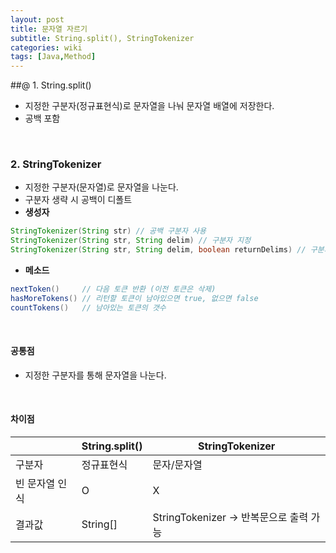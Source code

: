 ```yaml
---
layout: post
title: 문자열 자르기
subtitle: String.split(), StringTokenizer
categories: wiki
tags: [Java,Method]
---
```

##@ 1. String.split()
- 지정한 구분자(정규표현식)로 문자열을 나눠 문자열 배열에 저장한다.
- 공백 포함   
<br/>

### 2. StringTokenizer
- 지정한 구분자(문자열)로 문자열을 나눈다.
- 구분자 생략 시 공백이 디폴트
- **생성자**
   
```java
StringTokenizer(String str) // 공백 구분자 사용
StringTokenizer(String str, String delim) // 구분자 지정
StringTokenizer(String str, String delim, boolean returnDelims) // 구분자도 토큰에 포함
```
- **메소드**
   
```java
nextToken()     // 다음 토큰 반환 (이전 토큰은 삭제)
hasMoreTokens() // 리턴할 토큰이 남아있으면 true, 없으면 false
countTokens()   // 남아있는 토큰의 갯수
```
<br/>   

#### 공통점
- 지정한 구분자를 통해 문자열을 나눈다.   
<br/>

#### 차이점

|  | String.split() | StringTokenizer |
| --- | --- | --- |
| 구분자 | 정규표현식 | 문자/문자열 |
| 빈 문자열 인식 | O | X |
| 결과값 | String[] | StringTokenizer → 반복문으로 출력 가능 |
